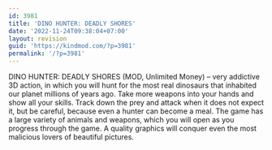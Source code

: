```yaml
---
id: 3981
title: 'DINO HUNTER: DEADLY SHORES'
date: '2022-11-24T09:38:04+07:00'
layout: revision
guid: 'https://kindmod.com/?p=3981'
permalink: '/?p=3981'
---
```


DINO HUNTER: DEADLY SHORES (MOD, Unlimited Money) – very addictive 3D action, in which you will hunt for the most real dinosaurs that inhabited our planet millions of years ago. Take more weapons into your hands and show all your skills. Track down the prey and attack when it does not expect it, but be careful, because even a hunter can become a meal. The game has a large variety of animals and weapons, which you will open as you progress through the game. A quality graphics will conquer even the most malicious lovers of beautiful pictures.